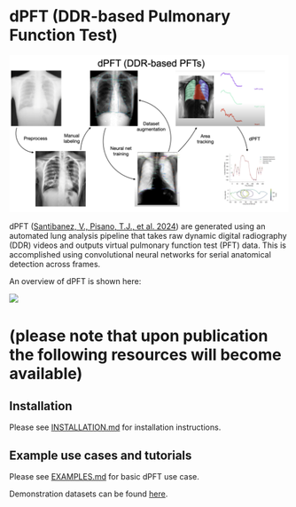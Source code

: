 # dPFT (DDR-based Pulmonary Function Test)

![plot](./static/dPFT_pipeline.png)

dPFT ([Santibanez, V., Pisano, T.J., et al. 2024](https:....)) are generated using an automated lung analysis pipeline that takes raw dynamic digital radiography (DDR) videos and outputs virtual pulmonary function test (PFT) data. This is accomplished using convolutional neural networks for serial anatomical detection across frames.

An overview of dPFT is shown here:

![](./static/dPFT_pipeline.gif)

# (please note that upon publication the following resources will become available)

## Installation

Please see [INSTALLATION.md](INSTALLATION.md) for installation instructions.

## Example use cases and tutorials

Please see [EXAMPLES.md](EXAMPLES.md) for basic dPFT use case.

Demonstration datasets can be found [here](https:....).
